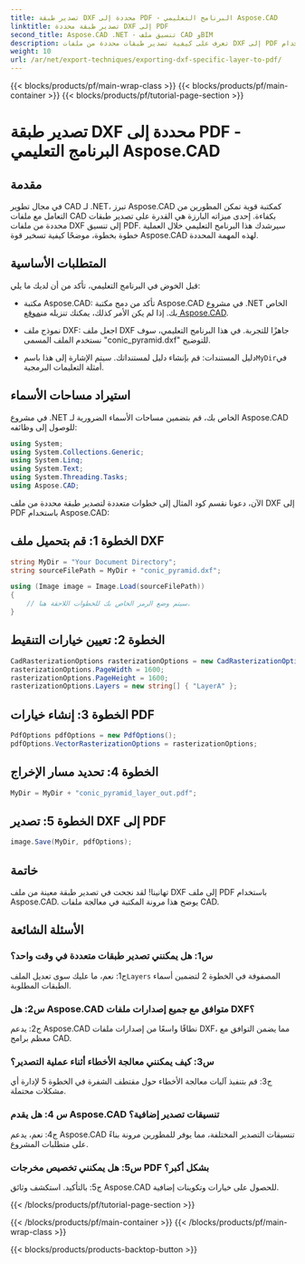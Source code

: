 ```yaml
---
title: تصدير طبقة DXF محددة إلى PDF - البرنامج التعليمي Aspose.CAD
linktitle: تصدير طبقة محددة DXF إلى PDF
second_title: Aspose.CAD .NET - تنسيق ملف CAD وBIM
description: تعرف على كيفية تصدير طبقات محددة من ملفات DXF إلى PDF باستخدام Aspose.CAD لـ .NET. اتبع هذا الدليل خطوة بخطوة لتحقيق التكامل السلس.
weight: 10
url: /ar/net/export-techniques/exporting-dxf-specific-layer-to-pdf/
---
```


{{< blocks/products/pf/main-wrap-class >}}
{{< blocks/products/pf/main-container >}}
{{< blocks/products/pf/tutorial-page-section >}}

# تصدير طبقة DXF محددة إلى PDF - البرنامج التعليمي Aspose.CAD

## مقدمة

في مجال تطوير CAD لـ .NET، تبرز Aspose.CAD كمكتبة قوية تمكن المطورين من التعامل مع ملفات CAD بكفاءة. إحدى ميزاته البارزة هي القدرة على تصدير طبقات محددة من ملفات DXF إلى تنسيق PDF. سيرشدك هذا البرنامج التعليمي خلال العملية خطوة بخطوة، موضحًا كيفية تسخير قوة Aspose.CAD لهذه المهمة المحددة.

## المتطلبات الأساسية

قبل الخوض في البرنامج التعليمي، تأكد من أن لديك ما يلي:

-  مكتبة Aspose.CAD: تأكد من دمج مكتبة Aspose.CAD في مشروع .NET الخاص بك. إذا لم يكن الأمر كذلك، يمكنك تنزيله من[موقع Aspose.CAD](https://releases.aspose.com/cad/net/).

- نموذج ملف DXF: اجعل ملف DXF جاهزًا للتجربة. في هذا البرنامج التعليمي، سوف نستخدم الملف المسمى "conic_pyramid.dxf" للتوضيح.

-  دليل المستندات: قم بإنشاء دليل لمستنداتك. سيتم الإشارة إلى هذا باسم`MyDir`في أمثلة التعليمات البرمجية.

## استيراد مساحات الأسماء

في مشروع .NET الخاص بك، قم بتضمين مساحات الأسماء الضرورية لـ Aspose.CAD للوصول إلى وظائفه:

```csharp
using System;
using System.Collections.Generic;
using System.Linq;
using System.Text;
using System.Threading.Tasks;
using Aspose.CAD;
```

الآن، دعونا نقسم كود المثال إلى خطوات متعددة لتصدير طبقة محددة من ملف DXF إلى PDF باستخدام Aspose.CAD:

## الخطوة 1: قم بتحميل ملف DXF

```csharp
string MyDir = "Your Document Directory";
string sourceFilePath = MyDir + "conic_pyramid.dxf";

using (Image image = Image.Load(sourceFilePath))
{
    // سيتم وضع الرمز الخاص بك للخطوات اللاحقة هنا.
}
```

## الخطوة 2: تعيين خيارات التنقيط

```csharp
CadRasterizationOptions rasterizationOptions = new CadRasterizationOptions();
rasterizationOptions.PageWidth = 1600;
rasterizationOptions.PageHeight = 1600;
rasterizationOptions.Layers = new string[] { "LayerA" };
```

## الخطوة 3: إنشاء خيارات PDF

```csharp
PdfOptions pdfOptions = new PdfOptions();
pdfOptions.VectorRasterizationOptions = rasterizationOptions;
```

## الخطوة 4: تحديد مسار الإخراج

```csharp
MyDir = MyDir + "conic_pyramid_layer_out.pdf";
```

## الخطوة 5: تصدير DXF إلى PDF

```csharp
image.Save(MyDir, pdfOptions);
```

## خاتمة

تهانينا! لقد نجحت في تصدير طبقة معينة من ملف DXF إلى ملف PDF باستخدام Aspose.CAD. يوضح هذا مرونة المكتبة في معالجة ملفات CAD.

## الأسئلة الشائعة

### س1: هل يمكنني تصدير طبقات متعددة في وقت واحد؟

 ج1: نعم، ما عليك سوى تعديل الملف`Layers` المصفوفة في الخطوة 2 لتضمين أسماء الطبقات المطلوبة.

### س2: هل Aspose.CAD متوافق مع جميع إصدارات ملفات DXF؟

ج2: يدعم Aspose.CAD نطاقًا واسعًا من إصدارات ملفات DXF، مما يضمن التوافق مع معظم برامج CAD.

### س3: كيف يمكنني معالجة الأخطاء أثناء عملية التصدير؟

ج3: قم بتنفيذ آليات معالجة الأخطاء حول مقتطف الشفرة في الخطوة 5 لإدارة أي مشكلات محتملة.

### س 4: هل يقدم Aspose.CAD تنسيقات تصدير إضافية؟

ج4: نعم، يدعم Aspose.CAD تنسيقات التصدير المختلفة، مما يوفر للمطورين مرونة بناءً على متطلبات المشروع.

### س5: هل يمكنني تخصيص مخرجات PDF بشكل أكبر؟

ج5: بالتأكيد. استكشف وثائق Aspose.CAD للحصول على خيارات وتكوينات إضافية.

{{< /blocks/products/pf/tutorial-page-section >}}

{{< /blocks/products/pf/main-container >}}
{{< /blocks/products/pf/main-wrap-class >}}

{{< blocks/products/products-backtop-button >}}

